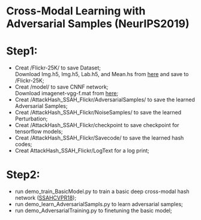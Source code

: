 # Cross-Modal Learning with Adversarial Samples (NeurIPS2019)

Step1:
======
  * Creat /Flickr-25K/ to save Dataset;  
    Download Img.h5, Img.h5, Lab.h5, and Mean.hs from [here](https://drive.google.com/drive/folders/1DcgBfKRoM8dCglaOamweQu6D6CynW7B_) and save to /Flickr-25K;  
  * Creat /model/ to save CNNF network;  
    Download imagenet-vgg-f.mat from [here](https://drive.google.com/drive/folders/1bbVTWN8IVMxchM2-xnwZRhoWb-Cj6_gj);
  * Creat /AttackHash_SSAH_Flickr/AdversarialSamples/ to save the learned Adversarial Samples;  
  * Creat /AttackHash_SSAH_Flickr/NoiseSamples/ to save the learned Perturbation;  
  * Creat /AttackHash_SSAH_Flickr/checkpoint to save checkpoint for tensorflow models;  
  * Creat /AttackHash_SSAH_Flickr/Savecode/ to save the learned hash codes;  
  * Creat AttackHash_SSAH_Flickr/LogText for a log print;  
  
Step2:
======
  * run demo_train_BasicModel.py to train a basic deep cross-modal hash network ([SSAHCVPR18](http://openaccess.thecvf.com/content_cvpr_2018/papers/Li_Self-Supervised_Adversarial_Hashing_CVPR_2018_paper.pdf));  
  * run demo_learn_AdversarialSampls.py to learn adversarial samples;
  * run demo_AdversarialTraining.py to finetuning the basic model;  
